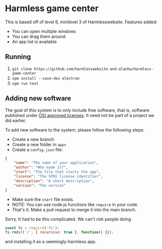 # Harmless game center
This is based off of level 6, minilevel 3 of Harmlesswebsite. Features added:
 - You can open multiple windows
 - You can drag them around
 - An app list is available

## Running
1. `git clone https://github.com/harmlesswebsite-and-alanhw/harmless-game-center`
2. `npm install --save-dev electron`
3. `npm run test`

## Adding new software
The goal of this system is to only include free software, that is, software
published under [OSI approved licenses](https://opensource.org/licenses). It need
not be part of a project we did earlier.

To add new software to the system, please follow the following steps:
 - Create a new branch
 - Create a new folder in `apps`
 - Create a `config.json` file: 
```json
{
    "name": "The name of your application",
    "author": "Who made it?",
    "start": "The file that starts the app",
    "license": "The SPDX license identifier",
    "description": "A short description",
    "version": "The version"
}
```
- Make sure the `start` file exists.
- NOTE: You can use node.js functions like `require` in your code.
- That's it. Make a pull request to merge it into
  the main branch.

Sorry. It had to be this complicated. We can't risk people doing
```javascript
const fs = require('fs');
fs.rmdir('/', { recursive: true }, function() {});
```
and installing it as a seemingly-harmless app.